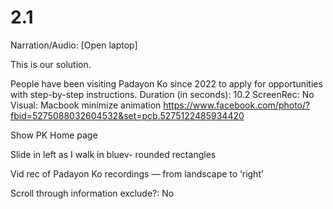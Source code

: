 # 2.1

Narration/Audio: [Open laptop]

This is our solution.

People have been visiting Padayon Ko since 2022 to apply for opportunities with step-by-step instructions.
Duration (in seconds): 10.2
ScreenRec: No
Visual: Macbook minimize animation https://www.facebook.com/photo/?fbid=5275088032604532&set=pcb.5275122485934420

Show PK Home page

Slide in left as I walk in bluev- rounded rectangles 

Vid rec of Padayon Ko recordings — from landscape to ‘right’

Scroll through information
exclude?: No